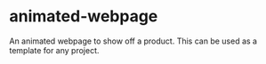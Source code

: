 # animated-webpage

An animated webpage to show off a product. This can be used as a template for any project. 
